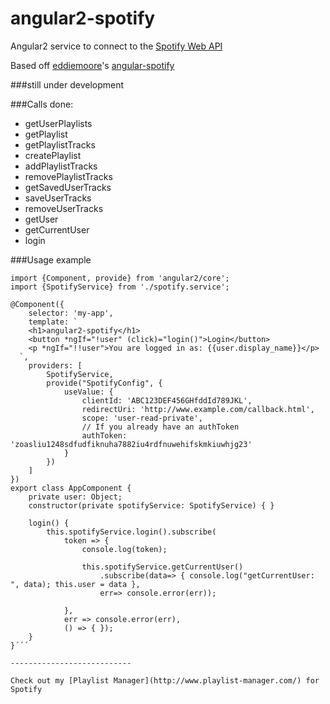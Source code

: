 # angular2-spotify
Angular2 service to connect to the [Spotify Web API](https://developer.spotify.com/web-api/)

Based off [eddiemoore](https://github.com/eddiemoore)'s [angular-spotify](https://github.com/eddiemoore/angular-spotify)

###still under development

###Calls done:

- getUserPlaylists
- getPlaylist
- getPlaylistTracks
- createPlaylist
- addPlaylistTracks
- removePlaylistTracks
- getSavedUserTracks
- saveUserTracks
- removeUserTracks
- getUser
- getCurrentUser
- login


###Usage example

```
import {Component, provide} from 'angular2/core';
import {SpotifyService} from './spotify.service';

@Component({
    selector: 'my-app',
    template: `
    <h1>angular2-spotify</h1>
    <button *ngIf="!user" (click)="login()">Login</button>
    <p *ngIf="!!user">You are logged in as: {{user.display_name}}</p>
  `,
    providers: [
        SpotifyService,
        provide("SpotifyConfig", {
            useValue: {
                clientId: 'ABC123DEF456GHfddId789JKL',
                redirectUri: 'http://www.example.com/callback.html',
                scope: 'user-read-private',
				// If you already have an authToken
				authToken: 'zoasliu1248sdfudfiknuha7882iu4rdfnuwehifskmkiuwhjg23'
            }
        })
    ]
})
export class AppComponent {
    private user: Object;
    constructor(private spotifyService: SpotifyService) { }

    login() {
        this.spotifyService.login().subscribe(
            token => {
                console.log(token);

                this.spotifyService.getCurrentUser()
                    .subscribe(data=> { console.log("getCurrentUser: ", data); this.user = data },
                    err=> console.error(err));

            },
            err => console.error(err),
            () => { });
    }
}´´´

---------------------------

Check out my [Playlist Manager](http://www.playlist-manager.com/) for Spotify
